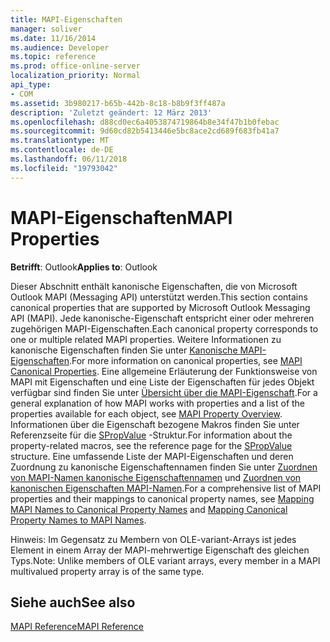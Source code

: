```yaml
---
title: MAPI-Eigenschaften
manager: soliver
ms.date: 11/16/2014
ms.audience: Developer
ms.topic: reference
ms.prod: office-online-server
localization_priority: Normal
api_type:
- COM
ms.assetid: 3b980217-b65b-442b-8c18-b8b9f3ff487a
description: 'Zuletzt geändert: 12 März 2013'
ms.openlocfilehash: d88cd0ec6a4053874719864b8e34f47b1b0febac
ms.sourcegitcommit: 9d60cd82b5413446e5bc8ace2cd689f683fb41a7
ms.translationtype: MT
ms.contentlocale: de-DE
ms.lasthandoff: 06/11/2018
ms.locfileid: "19793042"
---
```

# <a name="mapi-properties"></a><span data-ttu-id="a5172-103">MAPI-Eigenschaften</span><span class="sxs-lookup"><span data-stu-id="a5172-103">MAPI Properties</span></span>

 
  
<span data-ttu-id="a5172-104">**Betrifft**: Outlook</span><span class="sxs-lookup"><span data-stu-id="a5172-104">**Applies to**: Outlook</span></span> 
  
<span data-ttu-id="a5172-105">Dieser Abschnitt enthält kanonische Eigenschaften, die von Microsoft Outlook MAPI (Messaging API) unterstützt werden.</span><span class="sxs-lookup"><span data-stu-id="a5172-105">This section contains canonical properties that are supported by Microsoft Outlook Messaging API (MAPI).</span></span> <span data-ttu-id="a5172-106">Jede kanonische-Eigenschaft entspricht einer oder mehreren zugehörigen MAPI-Eigenschaften.</span><span class="sxs-lookup"><span data-stu-id="a5172-106">Each canonical property corresponds to one or multiple related MAPI properties.</span></span> <span data-ttu-id="a5172-107">Weitere Informationen zu kanonische Eigenschaften finden Sie unter [Kanonische MAPI-Eigenschaften](mapi-canonical-properties.md).</span><span class="sxs-lookup"><span data-stu-id="a5172-107">For more information on canonical properties, see [MAPI Canonical Properties](mapi-canonical-properties.md).</span></span> <span data-ttu-id="a5172-108">Eine allgemeine Erläuterung der Funktionsweise von MAPI mit Eigenschaften und eine Liste der Eigenschaften für jedes Objekt verfügbar sind finden Sie unter [Übersicht über die MAPI-Eigenschaft](mapi-property-overview.md).</span><span class="sxs-lookup"><span data-stu-id="a5172-108">For a general explanation of how MAPI works with properties and a list of the properties available for each object, see [MAPI Property Overview](mapi-property-overview.md).</span></span> <span data-ttu-id="a5172-109">Informationen über die Eigenschaft bezogene Makros finden Sie unter Referenzseite für die [SPropValue](spropvalue.md) -Struktur.</span><span class="sxs-lookup"><span data-stu-id="a5172-109">For information about the property-related macros, see the reference page for the [SPropValue](spropvalue.md) structure.</span></span> <span data-ttu-id="a5172-110">Eine umfassende Liste der MAPI-Eigenschaften und deren Zuordnung zu kanonische Eigenschaftennamen finden Sie unter [Zuordnen von MAPI-Namen kanonische Eigenschaftennamen](mapping-mapi-names-to-canonical-property-names.md) und [Zuordnen von kanonischen Eigenschaften MAPI-Namen](mapping-canonical-property-names-to-mapi-names.md).</span><span class="sxs-lookup"><span data-stu-id="a5172-110">For a comprehensive list of MAPI properties and their mappings to canonical property names, see [Mapping MAPI Names to Canonical Property Names](mapping-mapi-names-to-canonical-property-names.md) and [Mapping Canonical Property Names to MAPI Names](mapping-canonical-property-names-to-mapi-names.md).</span></span> 
  
<span data-ttu-id="a5172-111">Hinweis: Im Gegensatz zu Membern von OLE-variant-Arrays ist jedes Element in einem Array der MAPI-mehrwertige Eigenschaft des gleichen Typs.</span><span class="sxs-lookup"><span data-stu-id="a5172-111">Note: Unlike members of OLE variant arrays, every member in a MAPI multivalued property array is of the same type.</span></span> 
  
## <a name="see-also"></a><span data-ttu-id="a5172-112">Siehe auch</span><span class="sxs-lookup"><span data-stu-id="a5172-112">See also</span></span>



[<span data-ttu-id="a5172-113">MAPI Reference</span><span class="sxs-lookup"><span data-stu-id="a5172-113">MAPI Reference</span></span>](mapi-reference.md)

